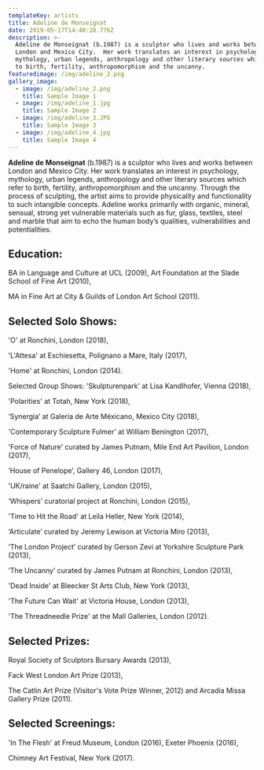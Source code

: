```yaml
---
templateKey: artists
title: Adeline de Monseignat
date: 2019-05-17T14:40:28.776Z
description: >-
  Adeline de Monseignat (b.1987) is a sculptor who lives and works between
  London and Mexico City.  Her work translates an interest in psychology,
  mythology, urban legends, anthropology and other literary sources which refer
  to birth, fertility, anthropomorphism and the uncanny.
featuredimage: /img/adeline_2.png
gallery_image:
  - image: /img/adeline_2.png
    title: Sample Image 1
  - image: /img/adeline_1.jpg
    title: Sample Image 2
  - image: /img/adeline_3.JPG
    title: Sample Image 3
  - image: /img/adeline_4.jpg
    title: Sample Image 4
---
```

**Adeline de Monseignat** (b.1987) is a sculptor who lives and works between London and Mexico City.  Her work translates an interest in psychology, mythology, urban legends, anthropology and other literary sources which refer to birth, fertility, anthropomorphism and the uncanny.  Through the process of sculpting, the artist aims to provide physicality and functionality to such intangible concepts.  Adeline works primarily with organic, mineral, sensual, strong yet vulnerable materials such as fur, glass, textiles, steel and marble that aim to echo the human body’s qualities, vulnerabilities and potentialities.

## **Education:**  

BA in Language and Culture at UCL (2009), Art Foundation at the Slade School of Fine Art (2010), 

MA in Fine Art at City & Guilds of London Art School (2011).  

## **Selected Solo Shows:**

 'O' at Ronchini, London (2018),

 'L'Attesa' at Exchiesetta, Polignano a Mare, Italy (2017), 

'Home' at Ronchini, London (2014).  

Selected Group Shows: 'Skulpturenpark' at Lisa Kandlhofer, Vienna (2018), 

'Polarities' at Totah, New York (2018), 

‘Synergia’ at Galeria de Arte Méxicano, Mexico City (2018), 

'Contemporary Sculpture Fulmer' at William Benington (2017), 

'Force of Nature' curated by James Putnam, Mile End Art Pavilion, London (2017), 

‘House of Penelope’, Gallery 46, London (2017), 

'UK/raine' at Saatchi Gallery, London (2015), 

‘Whispers’ curatorial project at Ronchini, London (2015), 

'Time to Hit the Road' at Leila Heller, New York (2014),

 ‘Articulate’ curated by Jeremy Lewison at Victoria Miro (2013), 

‘The London Project’ curated by Gerson Zevi at Yorkshire Sculpture Park (2013), 

‘The Uncanny’ curated by James Putnam at Ronchini, London (2013), 

'Dead Inside' at Bleecker St Arts Club, New York (2013), 

'The Future Can Wait' at Victoria House, London (2013),

'The Threadneedle Prize' at the Mall Galleries, London (2012). 

## Selected Prizes: 

Royal Society of Sculptors Bursary Awards (2013), 

Fack West London Art Prize (2013), 

The Catlin Art Prize (Visitor's Vote Prize Winner, 2012) and Arcadia Missa Gallery Prize (2011). 

## Selected Screenings: 

'In The Flesh' at Freud Museum, London (2016), Exeter Phoenix (2016), 

Chimney Art Festival, New York (2017).
